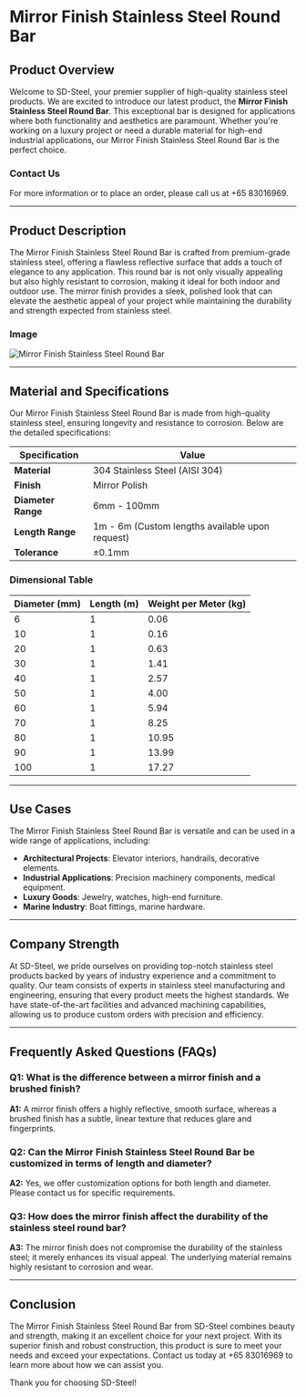# Mirror Finish Stainless Steel Round Bar

## Product Overview

Welcome to SD-Steel, your premier supplier of high-quality stainless steel products. We are excited to introduce our latest product, the **Mirror Finish Stainless Steel Round Bar**. This exceptional bar is designed for applications where both functionality and aesthetics are paramount. Whether you're working on a luxury project or need a durable material for high-end industrial applications, our Mirror Finish Stainless Steel Round Bar is the perfect choice.

### Contact Us
For more information or to place an order, please call us at +65 83016969.

---

## Product Description

The Mirror Finish Stainless Steel Round Bar is crafted from premium-grade stainless steel, offering a flawless reflective surface that adds a touch of elegance to any application. This round bar is not only visually appealing but also highly resistant to corrosion, making it ideal for both indoor and outdoor use. The mirror finish provides a sleek, polished look that can elevate the aesthetic appeal of your project while maintaining the durability and strength expected from stainless steel.

### Image
![Mirror Finish Stainless Steel Round Bar](https://github.com/user-attachments/assets/2567258e-e124-4816-932d-1809bd27ef0b)

---

## Material and Specifications

Our Mirror Finish Stainless Steel Round Bar is made from high-quality stainless steel, ensuring longevity and resistance to corrosion. Below are the detailed specifications:

| Specification | Value |
|---------------|-------|
| **Material**   | 304 Stainless Steel (AISI 304) |
| **Finish**     | Mirror Polish |
| **Diameter Range** | 6mm - 100mm |
| **Length Range** | 1m - 6m (Custom lengths available upon request) |
| **Tolerance**  | ±0.1mm |

### Dimensional Table

| Diameter (mm) | Length (m) | Weight per Meter (kg) |
|---------------|------------|-----------------------|
| 6             | 1          | 0.06                  |
| 10            | 1          | 0.16                  |
| 20            | 1          | 0.63                  |
| 30            | 1          | 1.41                  |
| 40            | 1          | 2.57                  |
| 50            | 1          | 4.00                  |
| 60            | 1          | 5.94                  |
| 70            | 1          | 8.25                  |
| 80            | 1          | 10.95                 |
| 90            | 1          | 13.99                 |
| 100           | 1          | 17.27                 |

---

## Use Cases

The Mirror Finish Stainless Steel Round Bar is versatile and can be used in a wide range of applications, including:
- **Architectural Projects**: Elevator interiors, handrails, decorative elements.
- **Industrial Applications**: Precision machinery components, medical equipment.
- **Luxury Goods**: Jewelry, watches, high-end furniture.
- **Marine Industry**: Boat fittings, marine hardware.

---

## Company Strength

At SD-Steel, we pride ourselves on providing top-notch stainless steel products backed by years of industry experience and a commitment to quality. Our team consists of experts in stainless steel manufacturing and engineering, ensuring that every product meets the highest standards. We have state-of-the-art facilities and advanced machining capabilities, allowing us to produce custom orders with precision and efficiency.

---

## Frequently Asked Questions (FAQs)

### Q1: What is the difference between a mirror finish and a brushed finish?
**A1:** A mirror finish offers a highly reflective, smooth surface, whereas a brushed finish has a subtle, linear texture that reduces glare and fingerprints.

### Q2: Can the Mirror Finish Stainless Steel Round Bar be customized in terms of length and diameter?
**A2:** Yes, we offer customization options for both length and diameter. Please contact us for specific requirements.

### Q3: How does the mirror finish affect the durability of the stainless steel round bar?
**A3:** The mirror finish does not compromise the durability of the stainless steel; it merely enhances its visual appeal. The underlying material remains highly resistant to corrosion and wear.

---

## Conclusion

The Mirror Finish Stainless Steel Round Bar from SD-Steel combines beauty and strength, making it an excellent choice for your next project. With its superior finish and robust construction, this product is sure to meet your needs and exceed your expectations. Contact us today at +65 83016969 to learn more about how we can assist you.

Thank you for choosing SD-Steel!